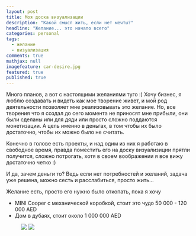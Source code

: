 ```yaml
---
layout: post
title: Моя доска визуализации
description: "Какой смысл жить, если нет мечты?"
headline: "Желание... это начало всего"
categories: personal
tags: 
  - желание
  - визуализация
comments: true
mathjax: null
imagefeature: car-desire.jpg
featured: true
published: true
---
```


Много планов, а вот с настоящими желаниями туго :)
Хочу бизнес, я люблю создавать и видеть как мое творение живет, и мой род деятельности позволяет мне реализовывать это желание.
Но, все творения что я создал до сего момента не приносят мне прибыли, они были сделаны или для дяди или просто сложно поддаются монетизации.
А цель именно в деньгах, в том чтобы их было достаточно, чтобы их можно было не считать.

Конечно в голове есть проекты, и над одим из них я работаю в свободное время, правда поместить его на доску визуализиции прятли получится, сложно потрогать, хотя в своем воображении я все вижу достаточно четко :)

И да, зачем деньги то? Ведь если нет потребностей и желаний, задача уже решена, можно сесть и расслабиться, просто жить...

Желание есть, просто его нужно было откопать, пока я хочу 

- MINI Cooper с механической коробкой, стоит это чудо 50 000 - 120 000 AED
- Дом в дубаях, стоит около 1 000 000 AED

<figure>
	<a href="{{ site.url }}/images/car-desire.jpg"><img src="{{ site.url }}/images/car-desire.jpg"></a>
	<a href="{{ site.url }}/images/desire-house.jpg"><img src="{{ site.url }}/images/desire-house.jpg"></a>
</figure>
